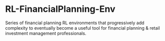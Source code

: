 # RL-FinancialPlanning-Env
Series of financial planning RL environments that progressively add complexity to eventually become a useful tool for financial planning &amp; retail investment management professionals.
